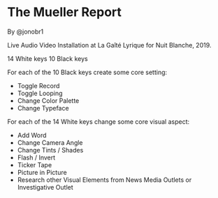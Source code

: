 # The Mueller Report
By @jonobr1

Live Audio Video Installation at La Gaîté Lyrique for Nuit Blanche, 2019.

14 White keys
10 Black keys

For each of the 10 Black keys create some core setting:
+ Toggle Record
+ Toggle Looping
+ Change Color Palette
+ Change Typeface

For each of the 14 White keys change some core visual aspect:
+ Add Word
+ Change Camera Angle
+ Change Tints / Shades
+ Flash / Invert
+ Ticker Tape
+ Picture in Picture
+ Research other Visual Elements from News Media Outlets or Investigative Outlet
